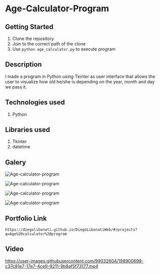 # Age-Calculator-Program

## Getting Started

1. Clone the repository
2. Join to the correct path of the clone
3. Use `python age_calculator.py` to execute program

## Description

I made a program in Python using Tkinter as user interface that allows the user to visualize how old he/she is depending on the year, month and day we pass it.

## Technologies used

1. Python

## Libraries used

1. Tkinter
2. datetime

## Galery

![Age-calculator-program](https://raw.githubusercontent.com/DiegoLibonati/DiegoLibonatiWeb/main/data/projects/Python/Imagenes/agecalculatorpython-0.jpg)

![Age-calculator-program](https://raw.githubusercontent.com/DiegoLibonati/DiegoLibonatiWeb/main/data/projects/Python/Imagenes/agecalculatorpython-1.jpg)

![Age-calculator-program](https://raw.githubusercontent.com/DiegoLibonati/DiegoLibonatiWeb/main/data/projects/Python/Imagenes/agecalculatorpython-2.jpg)

![Age-calculator-program](https://raw.githubusercontent.com/DiegoLibonati/DiegoLibonatiWeb/main/data/projects/Python/Imagenes/agecalculatorpython-3.jpg)

## Portfolio Link

`https://diegolibonati.github.io/DiegoLibonatiWeb/#/projects?q=Age%20calculator%20program`

## Video


https://user-images.githubusercontent.com/99032604/198900699-c37c81e7-17e7-4ce9-9211-9b8af5f73177.mp4

